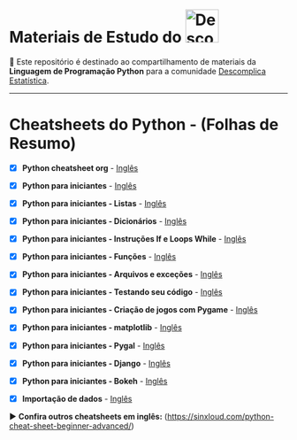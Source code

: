 
# Materiais de Estudo do <a  href="https://www.instagram.com/descomplicaestatistica/"> <img src="https://upload.wikimedia.org/wikipedia/commons/thumb/0/0a/Python.svg/1200px-Python.svg.png" title="Descomplica Estatistica" class="center" width="60">  </a>   

:file_folder: Este repositório é destinado ao compartilhamento de materiais da **Linguagem de Programação Python** para a comunidade
[Descomplica Estatística](https://www.instagram.com/descomplicaestatistica/). 

------

# Cheatsheets do Python - (Folhas de Resumo) 

- [x] **Python cheatsheet org** - [Inglês](https://www.pythoncheatsheet.org/)
- [x] **Python para iniciantes** - [Inglês](https://github.com/ehmatthes/pcc/releases/download/v1.0.0/beginners_python_cheat_sheet_pcc.pdf)
- [x] **Python para iniciantes - Listas** - [Inglês](https://github.com/ehmatthes/pcc/releases/download/v1.0.0/beginners_python_cheat_sheet_pcc_lists.pdf)
- [x] **Python para iniciantes - Dicionários**  - [Inglês](https://github.com/ehmatthes/pcc/releases/download/v1.0.0/beginners_python_cheat_sheet_pcc_dictionaries.pdf)
- [x] **Python para iniciantes -  Instruções If e Loops While**  - [Inglês](https://github.com/ehmatthes/pcc/releases/download/v1.0.0/beginners_python_cheat_sheet_pcc_if_while.pdf)
- [x] **Python para iniciantes - Funções**  - [Inglês](https://github.com/ehmatthes/pcc/releases/download/v1.0.0/beginners_python_cheat_sheet_pcc_functions.pdf)
- [x] **Python para iniciantes - Arquivos e exceções**  - [Inglês](https://github.com/ehmatthes/pcc/releases/download/v1.0.0/beginners_python_cheat_sheet_pcc_files_exceptions.pdf)
- [x] **Python para iniciantes - Testando seu código**  - [Inglês](https://github.com/ehmatthes/pcc/releases/download/v1.0.0/beginners_python_cheat_sheet_pcc_testing.pdf)
- [x] **Python para iniciantes - Criação de jogos com Pygame**  - [Inglês](https://github.com/ehmatthes/pcc/releases/download/v1.0.0/beginners_python_cheat_sheet_pcc_pygame.pdf)
- [x] **Python para iniciantes - matplotlib**  - [Inglês](https://github.com/ehmatthes/pcc/releases/download/v1.0.0/beginners_python_cheat_sheet_pcc_matplotlib.pdf)
- [x] **Python para iniciantes - Pygal**  - [Inglês](https://github.com/ehmatthes/pcc/releases/download/v1.0.0/beginners_python_cheat_sheet_pcc_pygal.pdf)
- [x] **Python para iniciantes - Django**  - [Inglês](https://github.com/ehmatthes/pcc/releases/download/v1.0.0/beginners_python_cheat_sheet_pcc_django.pdf)
- [x] **Python para iniciantes - Bokeh**  - [Inglês](https://datacamp-community-prod.s3.amazonaws.com/f9511cf4-abb9-4f52-9663-ea93b29ee4b7)
- [x] **Importação de dados**  - [Inglês](https://datacamp-community-prod.s3.amazonaws.com/50d31142-3de0-4159-89b9-18b718a728ef)


:arrow_forward: **Confira outros cheatsheets em inglês:** (https://sinxloud.com/python-cheat-sheet-beginner-advanced/)

 

